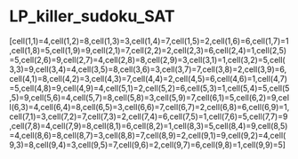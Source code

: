 # LP_killer_sudoku_SAT

[cell(1,1)=4,cell(1,2)=8,cell(1,3)=3,cell(1,4)=7,cell(1,5)=2,cell(1,6)=6,cell(1,7)=1,cell(1,8)=5,cell(1,9)=9,cell(2,1)=7,cell(2,2)=2,cell(2,3)=6,cell(2,4)=1,cell(2,5)=5,cell(2,6)=9,cell(2,7)=4,cell(2,8)=8,cell(2,9)=3,cell(3,1)=1,cell(3,2)=5,cell(3,3)=9,cell(3,4)=4,cell(3,5)=8,cell(3,6)=3,cell(3,7)=7,cell(3,8)=2,cell(3,9)=6,cell(4,1)=8,cell(4,2)=3,cell(4,3)=7,cell(4,4)=2,cell(4,5)=6,cell(4,6)=1,cell(4,7)=5,cell(4,8)=9,cell(4,9)=4,cell(5,1)=2,cell(5,2)=6,cell(5,3)=1,cell(5,4)=5,cell(5,5)=9,cell(5,6)=4,cell(5,7)=8,cell(5,8)=3,cell(5,9)=7,cell(6,1)=5,cell(6,2)=9,cell(6,3)=4,cell(6,4)=8,cell(6,5)=3,cell(6,6)=7,cell(6,7)=2,cell(6,8)=6,cell(6,9)=1,cell(7,1)=3,cell(7,2)=7,cell(7,3)=2,cell(7,4)=6,cell(7,5)=1,cell(7,6)=5,cell(7,7)=9,cell(7,8)=4,cell(7,9)=8,cell(8,1)=6,cell(8,2)=1,cell(8,3)=5,cell(8,4)=9,cell(8,5)=4,cell(8,6)=8,cell(8,7)=3,cell(8,8)=7,cell(8,9)=2,cell(9,1)=9,cell(9,2)=4,cell(9,3)=8,cell(9,4)=3,cell(9,5)=7,cell(9,6)=2,cell(9,7)=6,cell(9,8)=1,cell(9,9)=5]
